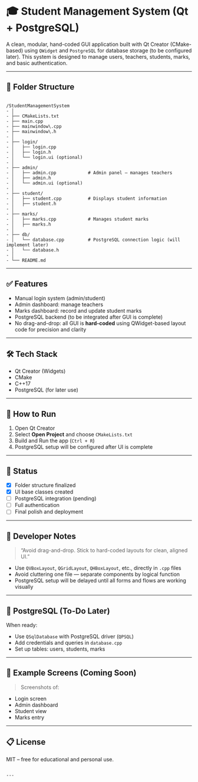 # 🎓 Student Management System (Qt + PostgreSQL)

A clean, modular, hand-coded GUI application built with Qt Creator (CMake-based) using `QWidget` and `PostgreSQL` for database storage (to be configured later). This system is designed to manage users, teachers, students, marks, and basic authentication.

---

## 📁 Folder Structure

```

/StudentManagementSystem
- │
- ├── CMakeLists.txt
- ├── main.cpp
- ├── mainwindow\.cpp
- ├── mainwindow\.h
- │
- ├── login/
- │   ├── login.cpp
- │   ├── login.h
- │   └── login.ui (optional)
- │
- ├── admin/
- │   ├── admin.cpp            # Admin panel – manages teachers
- │   ├── admin.h
- │   └── admin.ui (optional)
- │
- ├── student/
- │   ├── student.cpp          # Displays student information
- │   ├── student.h
- │
- ├── marks/
- │   ├── marks.cpp            # Manages student marks
- │   ├── marks.h
- │
- ├── db/
- │   └── database.cpp         # PostgreSQL connection logic (will implement later)
- │   └── database.h
- │
- └── README.md

```

---

## ✅ Features

- Manual login system (admin/student)
- Admin dashboard: manage teachers
- Marks dashboard: record and update student marks
- PostgreSQL backend (to be integrated after GUI is complete)
- No drag-and-drop: all GUI is **hard-coded** using QWidget-based layout code for precision and clarity

---

## 🛠️ Tech Stack

- Qt Creator (Widgets)
- CMake
- C++17
- PostgreSQL (for later use)

---

## 🚀 How to Run

1. Open Qt Creator
2. Select **Open Project** and choose `CMakeLists.txt`
3. Build and Run the app (`Ctrl + R`)
4. PostgreSQL setup will be configured after UI is complete

---

## 📌 Status

- [x] Folder structure finalized
- [x] UI base classes created
- [ ] PostgreSQL integration (pending)
- [ ] Full authentication
- [ ] Final polish and deployment

---

## 🧠 Developer Notes

> “Avoid drag-and-drop. Stick to hard-coded layouts for clean, aligned UI.”

- Use `QVBoxLayout`, `QGridLayout`, `QHBoxLayout`, etc., directly in `.cpp` files
- Avoid cluttering one file — separate components by logical function
- PostgreSQL setup will be delayed until all forms and flows are working visually

---

## 🔧 PostgreSQL (To-Do Later)

When ready:
- Use `QSqlDatabase` with PostgreSQL driver (`QPSQL`)
- Add credentials and queries in `database.cpp`
- Set up tables: users, students, marks

---

## 🧪 Example Screens (Coming Soon)

> Screenshots of:
- Login screen
- Admin dashboard
- Student view
- Marks entry

---

## 📋 License

MIT – free for educational and personal use.
```

---




